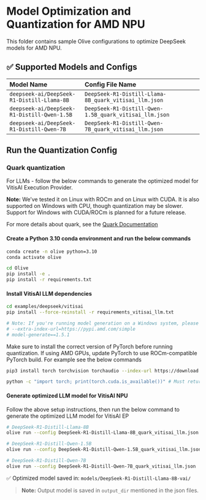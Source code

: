 # Model Optimization and Quantization for AMD NPU

This folder contains sample Olive configurations to optimize DeepSeek models for AMD NPU.

## ✅ Supported Models and Configs

| Model Name                                               | Config File Name                                      |
|:---------------------------------------------------------|:------------------------------------------------------|
| `deepseek-ai/DeepSeek-R1-Distill-Llama-8B`               | `DeepSeek-R1-Distill-Llama-8B_quark_vitisai_llm.json`    |
| `deepseek-ai/DeepSeek-R1-Distill-Qwen-1.5B`              | `DeepSeek-R1-Distill-Qwen-1.5B_quark_vitisai_llm.json`   |
| `deepseek-ai/DeepSeek-R1-Distill-Qwen-7B`                | `DeepSeek-R1-Distill-Qwen-7B_quark_vitisai_llm.json`     |

## **Run the Quantization Config**

### **Quark quantization**

For LLMs - follow the below commands to generate the optimized model for VitisAI Execution Provider.

**Note:** We’ve tested it on Linux with ROCm and on Linux with CUDA. It is also supported on Windows with CPU, though quantization may be slower. Support for Windows with CUDA/ROCm is planned for a future release.

For more details about quark, see the [Quark Documentation](https://quark.docs.amd.com/latest/)

#### Create a Python 3.10 conda environment and run the below commands
```bash
conda create -n olive python=3.10
conda activate olive
```

```bash
cd Olive
pip install -e .
pip install -r requirements.txt
```

#### Install VitisAI LLM dependencies

```bash
cd examples/deepseek/vitisai
pip install --force-reinstall -r requirements_vitisai_llm.txt

# Note: If you're running model generation on a Windows system, please uncomment the following line in requirements_vitisai_llm.txt:
# --extra-index-url=https://pypi.amd.com/simple
# model-generate==1.5.1
```
Make sure to install the correct version of PyTorch before running quantization. If using AMD GPUs, update PyTorch to use ROCm-compatible PyTorch build. For example see the below commands

```bash
pip3 install torch torchvision torchaudio --index-url https://download.pytorch.org/whl/rocm6.1

python -c "import torch; print(torch.cuda.is_available())" # Must return `True`
```
#### Generate optimized LLM model for VitisAI NPU
Follow the above setup instructions, then run the below command to generate the optimized LLM model for VitisAI EP

```bash
# DeepSeek-R1-Distill-Llama-8B
olive run --config DeepSeek-R1-Distill-Llama-8B_quark_vitisai_llm.json

# DeepSeek-R1-Distill-Qwen-1.5B
olive run --config DeepSeek-R1-Distill-Qwen-1.5B_quark_vitisai_llm.json

# DeepSeek-R1-Distill-Qwen-7B
olive run --config DeepSeek-R1-Distill-Qwen-7B_quark_vitisai_llm.json
```

✅ Optimized model saved in: `models/DeepSeek-R1-Distill-Llama-8B-vai/`
> **Note:** Output model is saved in `output_dir` mentioned in the json files.
